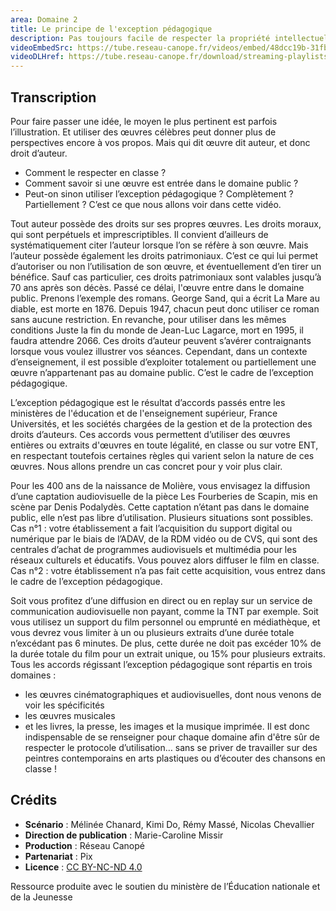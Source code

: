 ```yaml
---
area: Domaine 2
title: Le principe de l'exception pédagogique
description: Pas toujours facile de respecter la propriété intellectuelle de chacun lors de la conception de supports pédagogiques. L'exception pédagogique a été pensée pour permettre aux enseignants de se saisir de ressources existantes, sous certaines conditions. Tous les détails dans la vidéo !
videoEmbedSrc: https://tube.reseau-canope.fr/videos/embed/48dcc19b-31fb-45a8-acb0-4304d24eaf22
videoDLHref: https://tube.reseau-canope.fr/download/streaming-playlists/hls/videos/48dcc19b-31fb-45a8-acb0-4304d24eaf22-1080-fragmented.mp4
---
```


## Transcription

Pour faire passer une idée, le moyen le plus pertinent est parfois l’illustration. Et utiliser des œuvres célèbres peut donner plus de perspectives encore à vos propos. Mais qui dit œuvre dit auteur, et donc droit d’auteur.

- Comment le respecter en classe ?
- Comment savoir si une œuvre est entrée dans le domaine public ?
- Peut-on sinon utiliser l’exception pédagogique ? Complètement ? Partiellement ?
C’est ce que nous allons voir dans cette vidéo.

Tout auteur possède des droits sur ses propres œuvres.  Les droits moraux, qui sont perpétuels et imprescriptibles. Il convient d’ailleurs de systématiquement citer l’auteur lorsque l’on se réfère à son œuvre.    Mais l’auteur possède également les droits patrimoniaux. C’est ce qui lui permet d’autoriser ou non l’utilisation de son œuvre, et éventuellement d’en tirer un bénéfice.     Sauf cas particulier, ces droits patrimoniaux sont valables jusqu’à 70 ans après son décès. Passé ce délai, l'œuvre entre dans le domaine public.
Prenons l’exemple des romans. George Sand, qui a écrit La Mare au diable, est morte en 1876. Depuis 1947, chacun peut donc utiliser ce roman sans aucune restriction.
En revanche, pour utiliser dans les mêmes conditions Juste la fin du monde de Jean-Luc Lagarce, mort en 1995, il faudra attendre 2066.
Ces droits d’auteur peuvent s’avérer contraignants lorsque vous voulez illustrer vos séances.   Cependant, dans un contexte d’enseignement, il est possible d’exploiter totalement ou partiellement une œuvre n’appartenant pas au domaine public. C’est le cadre de l’exception pédagogique.

L’exception pédagogique est le résultat d’accords passés entre les ministères de l'éducation et de l'enseignement supérieur, France Universités, et les sociétés chargées de la gestion et de la protection des droits d’auteurs.    Ces accords vous permettent d’utiliser des œuvres entières ou extraits d'œuvres en toute légalité, en classe ou sur votre ENT, en respectant toutefois certaines règles qui varient selon la nature de ces œuvres.  Nous allons prendre un cas concret pour y voir plus clair.

Pour les 400 ans de la naissance de Molière, vous envisagez la diffusion d’une captation audiovisuelle de la pièce Les Fourberies de Scapin, mis en scène par Denis Podalydès. Cette captation n’étant pas dans le domaine public, elle n’est pas libre d’utilisation.
Plusieurs situations sont possibles.
Cas n°1 : votre établissement a fait l’acquisition du support digital ou numérique par le biais de l’ADAV, de la RDM vidéo ou de CVS, qui sont des centrales d’achat de programmes audiovisuels et multimédia pour les réseaux culturels et éducatifs. Vous pouvez alors diffuser le film en classe.
Cas n°2 : votre établissement n’a pas fait cette acquisition, vous entrez dans le cadre de l’exception pédagogique.

Soit vous profitez d’une diffusion en direct ou en replay sur un service de communication audiovisuelle non payant, comme la TNT par exemple. Soit vous utilisez un support du film personnel ou emprunté en médiathèque, et vous devrez vous limiter à un ou plusieurs extraits d’une durée totale n’excédant pas 6 minutes.  De plus, cette durée ne doit pas excéder 10% de la durée totale du film pour un extrait unique, ou 15% pour plusieurs extraits.
Tous les accords régissant l’exception pédagogique sont répartis en trois domaines :

- les œuvres cinématographiques et audiovisuelles, dont nous venons de voir les spécificités
- les œuvres musicales
- et les livres, la presse, les images et la musique imprimée.
Il est donc indispensable de se renseigner pour chaque domaine afin d'être sûr de respecter le protocole d’utilisation… sans se priver de travailler sur des peintres contemporains en arts plastiques ou d’écouter des chansons en classe !

## Crédits

- **Scénario** : Mélinée Chanard, Kimi Do, Rémy Massé, Nicolas Chevallier
- **Direction de publication** : Marie-Caroline Missir
- **Production** : Réseau Canopé
- **Partenariat** : Pix
- **Licence** : [CC BY-NC-ND 4.0](https://creativecommons.org/licenses/by-nc-nd/4.0/deed.fr)

Ressource produite avec le soutien du ministère de l’Éducation nationale et de la Jeunesse
